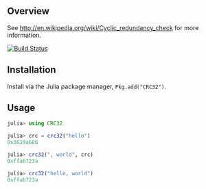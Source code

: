 ## Overview

See http://en.wikipedia.org/wiki/Cyclic_redundancy_check for more information.

[![Build Status](https://travis-ci.org/fhs/CRC32.jl.png)](https://travis-ci.org/fhs/CRC32.jl)

## Installation

Install via the Julia package manager, `Pkg.add("CRC32")`.

## Usage

```julia
julia> using CRC32

julia> crc = crc32("hello")
0x3610a686

julia> crc32(", world", crc)
0xffab723a

julia> crc32("hello, world")
0xffab723a
```
